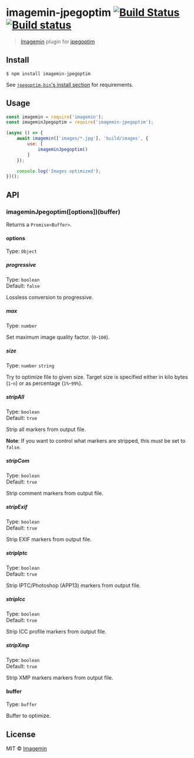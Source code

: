 # imagemin-jpegoptim [![Build Status](https://travis-ci.org/imagemin/imagemin-jpegoptim.svg?branch=master)](https://travis-ci.org/imagemin/imagemin-jpegoptim) [![Build status](https://ci.appveyor.com/api/projects/status/dd2mjdl1lhqjj6u7?svg=true)](https://ci.appveyor.com/project/ShinnosukeWatanabe/imagemin-jpegoptim)

> [Imagemin](https://github.com/imagemin/imagemin) plugin for [jpegoptim](https://github.com/tjko/jpegoptim)


## Install

```
$ npm install imagemin-jpegoptim
```

See [`jpegoptim-bin`'s install section](https://github.com/imagemin/jpegoptim-bin#install) for requirements.


## Usage

```js
const imagemin = require('imagemin');
const imageminJpegoptim = require('imagemin-jpegoptim');

(async () => {
	await imagemin(['images/*.jpg'], 'build/images', {
		use: [
			imageminJpegoptim()
		]
	});

	console.log('Images optimized');
})();
```


## API

### imageminJpegoptim([options])(buffer)

Returns a `Promise<Buffer>`.

#### options

Type: `Object`

##### progressive

Type: `boolean`<br>
Default: `false`

Lossless conversion to progressive.

##### max

Type: `number`

Set maximum image quality factor. (`0`-`100`).

##### size

Type: `number` `string`

Try to optimize file to given size. Target size is specified either in kilo bytes (`1`-`n`) or as percentage (`1%`-`99%`).

##### stripAll

Type: `boolean`<br>
Default: `true`

Strip all markers from output file.

**Note**: If you want to control what markers are stripped, this *must* be set to `false`.

##### stripCom

Type: `boolean`<br>
Default: `true`

Strip comment markers from output file.

##### stripExif

Type: `boolean`<br>
Default: `true`

Strip EXIF markers from output file.

##### stripIptc

Type: `boolean`<br>
Default: `true`

Strip IPTC/Photoshop (APP13) markers from output file.

##### stripIcc

Type: `boolean`<br>
Default: `true`

Strip ICC profile markers from output file.

##### stripXmp

Type: `boolean`<br>
Default: `true`

Strip XMP markers markers from output file.


#### buffer

Type: `buffer`

Buffer to optimize.


## License

MIT © [Imagemin](https://github.com/imagemin)
